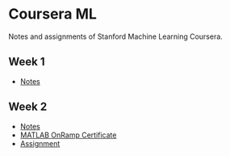 # Coursera ML

Notes and assignments of Stanford Machine Learning Coursera.

## Week 1

* [Notes](https://github.com/MananKGarg/Coursera-ML/blob/master/Week%201.pdf)

## Week 2

* [Notes](https://github.com/MananKGarg/Coursera-ML/blob/master/Week%202.pdf)
* [MATLAB OnRamp Certificate](https://github.com/MananKGarg/MATLAB/blob/master/certificate.pdf)
* [Assignment]()
